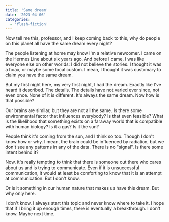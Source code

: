 ```yaml
---
title: 'Same dream'
date: '2023-04-06'
categories:
  - 'flash-fiction'
---
```


Now tell me this, professor, and I keep coming back to this, why do people on
this planet all have the same dream every night?

The people listening at home may know I'm a relative newcomer. I came on the
Hermes Line about six years ago. And before I came, I was like everyone else on
other worlds: I did not believe the stories. I thought it was a hoax, or maybe
some local custom. I mean, I thought it was customary to claim you have the same
dream.

But my first night here, my very first night, I had the dream. Exactly like I've
heard it described. The details. The details have not varied ever since, not
even once. None of it is different. It's always the same dream. Now how is that
possible?

Our brains are similar, but they are not all the same. Is there some
environmental factor that influences everybody? Is that even feasible? What is
the likelihood that something exists on a faraway world that is compatible with
human biology? Is it a gas? Is it the sun?

People think it's coming from the sun, and I think so too. Though I don't know
how or why. I mean, the brain could be influenced by radiation, but we don't see
any patterns in any of the data. There is no "signal". Is there some intent
behind it?

Now, it's really tempting to think that there is someone out there who cares
about us and is trying to communicate. Even if it is unsuccessful communication,
it would at least be comforting to know that it is an attempt at communication.
But I don't know.

Or is it something in our human nature that makes us have this dream. But why
only here.

I don't know. I always start this topic and never know where to take it. I hope
that if I bring it up enough times, there is eventually a breakthrough. I don't
know. Maybe next time.
